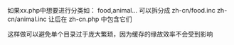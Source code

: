 如果xx.php中想要进行分类如：
food,animal...
可以拆分成
zh-cn/food.inc
zh-cn/animal.inc
让后在
zh-cn.php 中包含它们


这样做可以避免单个目录过于庞大繁琐，因为缓存的缘故效率不会受到影响
